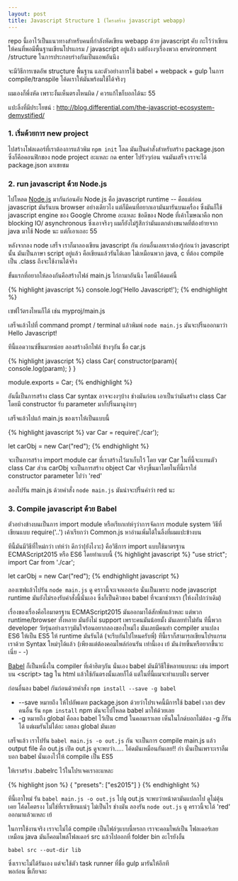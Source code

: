 ```yaml
---
layout: post
title: Javascript Structure 1 (โครงสร้าง javascript webapp)
---
```


repo นี้เอาไว้เป็นแนวทางสำหรับคนที่กำลังหัดเขียน webapp ด้วย javascript คับ กะไว้ว่าเขียนให้คนที่พอมีพื้นฐานเขียนโปรแกรม / javascript อยู่แล้ว แต่ยังงงๆเรื่องพวก environment /structure ในการประกอบร่างกันเป็นแอพอันนึง

จะมีวิธีการเซตอัพ structure พื้นฐาน และตัวอย่างการใช้ babel + webpack + gulp ในการ compile/transpile โค้ดเราให้มันพร้อมใช้ได้จริงๆ

ผมเองก็พึ่งหัด เพราะงั้นเห็นตรงไหนผิด / ควรแก้ไขก็บอกได้นะ 55

แปะลิ้งที่มีประโยชน์ : <http://blog.differential.com/the-javascript-ecosystem-demystified/>

### 1. เริ่มด้วยการ new project
ไปสร้างโฟลเดอร์ที่เราต้องการแล้วพิม `npm init` โลด มันเป็นคำสั่งสำหรับสร้าง package.json ซึ่งก็คือคอนฟิกของ node project อะแหละ
กด enter ไปรัวๆก่อน จนมันเสร็จ เราจะได้ package.json มาเชยชม

### 2. run javascript ด้วย Node.js

ไปโหลด [Node.js](https://nodejs.org/en/) มากันก่อนคับ
Node.js คือ javascript runtime -- คือแต่ก่อน javascript มันรันบน browser อย่างเดียวไง แต่ก็มีคนที่อยากเอามันมารันบนเครื่อง ซึ่งมันก็ใช้ javascript engine ของ Google Chrome อะแหละ ข้อดีของ Node ที่เค้าโฆษณาคือ non blocking IO/ asynchronous ซึ่งเอาจริงๆ ผมก็ยังไม่รู้สึกว่ามันแตกต่างขนาดที่ต้องย้ายจาก java มาใช้ Node นะ แต่ก็เอาเถอะ 55

หลังจากลง node เสร็จ เราก็มาลองเขียน javascript กัน ก่อนอื่นเลยเราต้องรู้ก่อนว่า javascript นั้น มันเป็นภาษา script อยู่แล้ว คือเขียนแล้วรันได้เลย ไม่เหมือนพวก java, c ที่ต้อง compile เป็น .class ถึงจะใช้งานได้จริง

ขั้นแรกที่อยากให้ลองกันคือสร้างไฟล์ main.js ไก่กามาอันนึง โดยมีโค้ดแค่นี้

{% highlight javascript %}
  console.log('Hello Javascript!');
{% endhighlight %}

เซฟไว้ตรงไหนก็ได้ เช่น myproj/main.js

เสร็จแล้วไปที่ command prompt / terminal แล้วพิมพ์ `node main.js`   มันจะปริ้นออกมาว่า Hello Javascript!

ทีนี้แอดวานซ์ขึ้นมาหน่อย ลองสร้างอีกไฟล์ ข้างๆกัน ชื่อ car.js

{% highlight javascript %}
  class Car{
    constructor(param){
      console.log(param);
    }
  }

  module.exports = Car;
{% endhighlight %}

อันนี้เป็นการสร้าง class Car syntax อาจจะงงๆบ้าง ช่างมันก่อน เอาเป็นว่ามันสร้าง class Car โดยมี constructor รับ parameter มาก็ปริ้นมาดูง่ายๆ

เสร็จแล้วไปแก้ main.js ของเราให้เป็นแบบนี้

{% highlight javascript %}
var Car = require('./car');

let carObj = new Car("red");
{% endhighlight %}

จะเป็นการสร้าง import module car ที่เราสร้างไว้มาเก็บไว้ โดย var Car ในที่นี้จะแทนตัว class Car ส่วน carObj จะเป็นการสร้าง object Car จริงๆขึ้นมาโดยในที่นี้เราใส่ constructor parameter ไปว่า 'red'

ลองไปรัน main.js  ด้วยคำสั่ง `node main.js` มันน่าจะปริ้นคำว่า red นะ

### 3. Compile javascript ด้วย Babel
ตัวอย่างข้างบนเป็นการ import module หรือเรียกเท่ห์ๆว่าการจัดการ module system
วิธีที่เขียนแบบ require('..') เค้าเรียกว่า Common.js หาอ่านเพิ่มได้ในลิ้งที่ผมแปะข้างบน

ทีนี้มันมีวิธีที่ใหม่กว่า เท่ห์ว่า ดีกว่า(ยังไงวะ) คือวิธีการ import แบบใช้มาตรฐาน ECMAScript2015 หรือ ES6 โดยทำแบบนี้
{% highlight javascript %}
  "use strict";
  import Car from './car';

  let carObj = new Car("red");
{% endhighlight javascript %}

ลองเซฟแล้วไปรัน `node main.js` ดู คราวนี้จะเจอเออเร่อ นั่นเป็นเพราะ node javascript runtime มันยังไม่รองรับคำสั่งนี้นั่นเอง ซึ่งก็เป็นคิวของ babel ที่จะมาช่วยเรา (ให้งงไปกว่าเดิม)

เรื่องของเรื่องคือไอมาตรฐาน ECMAScript2015 มันออกมาได้สักพักแล้วหละ แต่พวก runtime/browser ทั้งหลาย มันยังไม่ support เพราะคนมันน้อยมั้ง มันเลยทำไม่ทัน ทีนี้พวก developer วัยรุ่นอย่างเราๆมันใจร้อนอยากลองของใหม่ไง มันเลยมีคนทำ compiler มาแปลง ES6 ให้เป็น ES5 ให้ runtime มันรันได้ (จะรีบกันไปไหนครับพี่) ทีนี้เราก็สามารถเขียนโปรแกรมเราด้วย Syntax ใหม่ๆได้แล้ว (เพียงแต่ต้องคอมไพล์ก่อนรัน เท่านี้เอง เย้ มันง่ายขึ้นหรือยากขึ้นวะเนี่ย - -)

[Babel](https://babeljs.io/) ก็เป็นหนึ่งใน compiler ที่เค้าฮิตๆกัน นั่นเอง
babel มันมีวิธีใช้หลายแบบนะ เช่น import บน &lt;script&gt; tag ใน html แล้วใช้กันตรงนั้นเลยก็ได้ แต่ในที่นี้ผมจะทำแบบฝั่ง server

ก่อนอื่นลง babel กันก่อนด้วยคำสั่ง `npm install --save -g babel`  

+ --save หมายถึง ให้ไปอัพเดท package.json ด้วยว่าโปรเจคนี้มีการใช้ babel เวลา dev คนอื่น รัน `npm install` npm มันจะไปโหลด babel มาให้ด้วยเลย  
+ -g หมายถึง global คือลง babel ไว้เป็น cmd ในคอมเราเลย เห็นในไกด์บอกไม่ต้อง -g ก็รันได้ แต่ผมรันไม่ได้อะ เลยลง global มันเลย

เสร็จแล้ว เราไปรัน `babel main.js -o out.js` กัน  จะเป็นการ compile main.js แล้ว output file คือ out.js
เปิด out.js ดูจะพบว่า..... โค้ดมันเหมือนกันเลย!! กำ นั่นเป็นเพราะเราลืมบอก babel นั่นเองไว่ให้ compile เป็น ES5

ให้เราสร้าง .babelrc ไว้ในโปรเจคเราอะแหละ

{% highlight json %}
{
  "presets": ["es2015"]
}
{% endhighlight %}

ทีนี้เอาใหม่ รัน `babel main.js -o out.js` ไปดู out.js จะพบว่าหน้าตามันแปลกไป ดูไม่คุ้นเคย โค้ดโคตรงง ไม่ใช่ที่เราเขียนแน่ๆ ไม่เป็นไร ช่างมัน ลองรัน
`node out.js` ดู คราวนี้จะได้ 'red' ออกมาแล้วแหละ เย้

ในการใช้งานจริง เราจะไม่ได้ compile เป็นไฟล์ๆแบบนี้หรอก เราจะคอมไพล์เป็น โฟลเดอร์เลย เหมือน java มันก็คอมไพล์โฟลเดอร์ src แล้วไปออกที่ folder bin อะไรยังงั้น

`babel src --out-dir lib`

ซึ่งเราจะไม่ได้รันเอง แต่จะใช้ตัว task runner ที่ชื่อ gulp มารันให้อีกที  
พอก่อน ขี้เกียจละ
